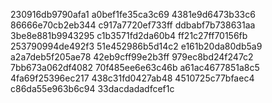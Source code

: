 230916db9790afa1
a0bef1fe35ca3c69
4381e9d6473b33c6
86666e70cb2eb344
c917a7720ef733ff
ddbabf7b738631aa
3be8e881b9943295
c1b3571fd2da60b4
ff21c27ff70156fb
253790994de492f3
51e452986b5d14c2
e161b20da80db5a9
a2a7deb5f205ae78
42eb9cff99e2b3ff
979ec8bd24f247c2
7bb673a062df4082
70f485ee6e63c46b
a61ac4677851a8c5
4fa69f25396ec217
438c31fd0427ab48
4510725c77bfaec4
c86da55e963b6c94
33dacdadadfcef1c
